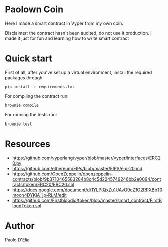 # Paolown Coin

Here I made a smart contract in Vyper from my own coin.

Disclaimer: the contract hasn't been audited, do not use it production. I made it just for fun and learning how to write smart contract

# Quick start

First of all, after you've set up a virtual environment, install the required packages through

    pip install -r requirements.txt

For compiling the contract run:

    brownie compile

For running the tests run:

    brownie test

# Resources

- https://github.com/vyperlang/vyper/blob/master/vyper/interfaces/ERC20.py
- https://github.com/ethereum/EIPs/blob/master/EIPS/eip-20.md
- https://github.com/OpenZeppelin/openzeppelin-contracts/blob/9b3710465583284b8c4c5d2245749246bb2e0094/contracts/token/ERC20/ERC20.sol
- https://docs.google.com/document/d/1YLPtQxZu1UAvO9cZ1O2RPXBbT0mooh4DYKjA_jp-RLM/edit
- https://github.com/Firstbloodio/token/blob/master/smart_contract/FirstBloodToken.sol

# Author

Paolo D'Elia

